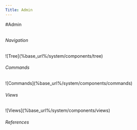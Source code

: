 ```yaml
---
Title: Admin
---
```

#Admin
<div class="admin footnote column span-24 last">
  <div class="column span-6">
    <h6>Navigation</h6>
    ![Tree](%base_url%/system/components/tree)
  </div>
  <div class="column span-6">
    <h6>Commands</h6>
    ![Commands](%base_url%/system/components/commands)
  </div>
  <div class="column span-6">
    <h6>Views</h6>
    ![Views](%base_url%/system/components/views)
  </div>
  <div class="column span-6 last">
    <h6>References</h6>
    
  </div>
</div>
